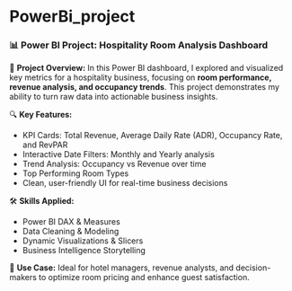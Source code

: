# PowerBi_project

### 📊 Power BI Project: Hospitality Room Analysis Dashboard

🚀 **Project Overview:**
In this Power BI dashboard, I explored and visualized key metrics for a hospitality business, focusing on **room performance, revenue analysis, and occupancy trends**. This project demonstrates my ability to turn raw data into actionable business insights.

🔍 **Key Features:**

* KPI Cards: Total Revenue, Average Daily Rate (ADR), Occupancy Rate, and RevPAR
* Interactive Date Filters: Monthly and Yearly analysis
* Trend Analysis: Occupancy vs Revenue over time
* Top Performing Room Types
* Clean, user-friendly UI for real-time business decisions

🛠️ **Skills Applied:**

* Power BI DAX & Measures
* Data Cleaning & Modeling
* Dynamic Visualizations & Slicers
* Business Intelligence Storytelling

📌 **Use Case:** Ideal for hotel managers, revenue analysts, and decision-makers to optimize room pricing and enhance guest satisfaction.

